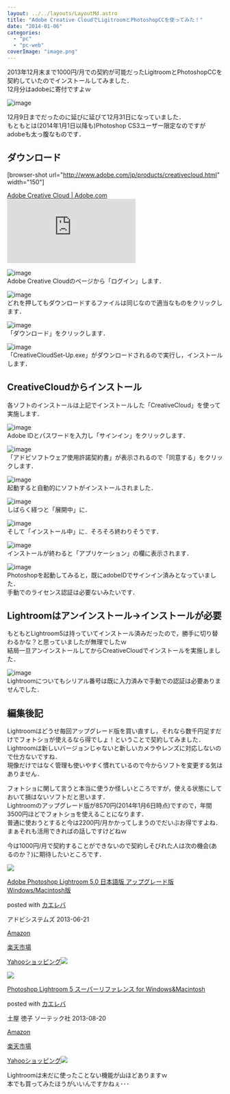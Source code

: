 ```yaml
---
layout: ../../layouts/LayoutMd.astro
title: "Adobe Creative CloudでLigitroomとPhotoshopCCを使ってみた！"
date: "2014-01-06"
categories: 
  - "pc"
  - "pc-web"
coverImage: "image.png"
---
```


2013年12月末まで1000円/月での契約が可能だったLigitroomとPhotoshopCCを契約していたのでインストールしてみました．  
12月分はadobeに寄付ですよｗ

![image](/archive/images/image.png "image")

12月9日までだったのに延びに延びて12月31日になっていました．  
もともとは(2014年1月1日以降も)Photoshop CS3ユーザー限定なのですがadobeも太っ腹なものです．

## ダウンロード

\[browser-shot url="http://www.adobe.com/jp/products/creativecloud.html" width="150"\]

[Adobe Creative Cloud | Adobe.com](http://www.adobe.com/jp/products/creativecloud.html) [![](http://b.hatena.ne.jp/entry/image/http://www.adobe.com/jp/products/creativecloud.html)](http://b.hatena.ne.jp/entry/http://www.adobe.com/jp/products/creativecloud.html)

![image](/archive/images/image1.png "image")  
Adobe Creative Cloudのページから「ログイン」します．

![image](/archive/images/image2.png "image")  
どれを押してもダウンロードするファイルは同じなので適当なものをクリックします．

![image](/archive/images/image3.png "image")   
「ダウンロード」をクリックします．

![image](/archive/images/image4.png "image")  
「CreativeCloudSet-Up.exe」がダウンロードされるので実行し，インストールします．

## CreativeCloudからインストール

各ソフトのインストールは上記でインストールした「CreativeCloud」を使って実施します．

![image](/archive/images/image5.png "image")  
Adobe IDとパスワードを入力し「サインイン」をクリックします．

![image](/archive/images/image6.png "image")  
「アドビソフトウェア使用許諾契約書」が表示されるので「同意する」をクリックします．

![image](/archive/images/image7.png "image")  
起動すると自動的にソフトがインストールされました．

![image](/archive/images/image8.png "image")  
しばらく経つと「展開中」に．

![image](/archive/images/image9.png "image")  
そして「インストール中」に．そろそろ終わりそうです．

![image](/archive/images/image10.png "image")  
インストールが終わると「アプリケーション」の欄に表示されます．

![image](/archive/images/image11.png "image")  
Photoshopを起動してみると，既にadobeIDでサインイン済みとなっていました．  
手動でのライセンス認証は必要ないみたいです．

## Lightroomはアンインストール→インストールが必要

もともとLightroom5は持っていてインストール済みだったので，勝手に切り替わるかな？と思っていましたが無理でしたｗ  
結局一旦アンインストールしてからCreativeCloudでインストールを実施しました．

![image](/archive/images/image12.png "image")  
Lightroomについてもシリアル番号は既に入力済みで手動での認証は必要ありませんでした．

## 編集後記

Lightroomはどうせ毎回アップグレード版を買い直すし，それなら数千円足すだけでフォトショが使えるなら得でしょ！ということで契約してみました．  
Lightroomは新しいバージョンじゃないと新しいカメラやレンズに対応しないので仕方ないですね．  
現像だけではなく管理も使いやすく慣れているので今からソフトを変更する気はありません．

フォトショに関して言うと本当に使うか怪しいところですが，使える状態にしておいて損はないソフトだと思います．  
Lightroomのアップグレード版が8570円(2014年1月6日時点)ですので，年間3500円ほどでフォトショを使えることになります．  
普通に使おうとすると今は2200円/月かかってしまうのでだいぶお得ですよね．  
まぁそれも活用できればの話しですけどねｗ

今は1000円/月で契約することができないので契約しそびれた人は次の機会(あるのか？)に期待したいところです．

[![](/archive/images/41h4uT8XyOL._SL160_.jpg)](https://www.amazon.co.jp/exec/obidos/ASIN/B00DAOTQLM/mizuka123-22/ref=nosim/)

[Adobe Photoshop Lightroom 5.0 日本語版 アップグレード版 Windows/Macintosh版](https://www.amazon.co.jp/exec/obidos/ASIN/B00DAOTQLM/mizuka123-22/ref=nosim/)

posted with [カエレバ](http://kaereba.com)

アドビシステムズ 2013-06-21

[Amazon](http://www.amazon.co.jp/gp/search?keywords=Adobe%20Photoshop%20Lightroom%205.0&__mk_ja_JP=%83J%83%5E%83J%83i&tag=mizuka123-22 "アマゾン")

[楽天市場](http://hb.afl.rakuten.co.jp/hgc/032b53ee.4b34c5ee.0f4a541e.f440145e/?pc=http%3A%2F%2Fsearch.rakuten.co.jp%2Fsearch%2Fmall%2FAdobe%2520Photoshop%2520Lightroom%25205.0%2F-%2Ff.1-p.1-s.1-sf.0-st.A-v.2%3Fx%3D0%26scid%3Daf_ich_link_urltxt%26m%3Dhttp%3A%2F%2Fm.rakuten.co.jp%2F "楽天市場")

[Yahooショッピング![](//ad.jp.ap.valuecommerce.com/servlet/gifbanner?sid=3066752&pid=881990642)](//ck.jp.ap.valuecommerce.com/servlet/referral?sid=3066752&pid=881990642&vc_url=http%3A%2F%2Fshopping.search.yahoo.co.jp%2Fsearch%3FuIv%3Don%26ei%3DUTF-8%26tab_ex%3Dcommerce%26slider%3D0%26va%3DAdobe%2520Photoshop%2520Lightroom%25205.0 "Yahooショッピング")

[![](/archive/images/51CDqTflbaL._SL160_.jpg)](https://www.amazon.co.jp/exec/obidos/ASIN/4800710103/mizuka123-22/ref=nosim/)

[Photoshop Lightroom 5 スーパーリファレンス for Windows&Macintosh](https://www.amazon.co.jp/exec/obidos/ASIN/4800710103/mizuka123-22/ref=nosim/)

posted with [カエレバ](http://kaereba.com)

土屋 徳子 ソーテック社 2013-08-20

[Amazon](http://www.amazon.co.jp/gp/search?keywords=for%20Windows%26Macintosh%20Photoshop%20Lightroom%205&__mk_ja_JP=%83J%83%5E%83J%83i&tag=mizuka123-22 "アマゾン")

[楽天市場](http://hb.afl.rakuten.co.jp/hgc/032b53ee.4b34c5ee.0f4a541e.f440145e/?pc=http%3A%2F%2Fsearch.rakuten.co.jp%2Fsearch%2Fmall%2Ffor%2520Windows%2526Macintosh%2520Photoshop%2520Lightroom%25205%2F-%2Ff.1-p.1-s.1-sf.0-st.A-v.2%3Fx%3D0%26scid%3Daf_ich_link_urltxt%26m%3Dhttp%3A%2F%2Fm.rakuten.co.jp%2F "楽天市場")

[Yahooショッピング![](//ad.jp.ap.valuecommerce.com/servlet/gifbanner?sid=3066752&pid=881990642)](//ck.jp.ap.valuecommerce.com/servlet/referral?sid=3066752&pid=881990642&vc_url=http%3A%2F%2Fshopping.search.yahoo.co.jp%2Fsearch%3FuIv%3Don%26ei%3DUTF-8%26tab_ex%3Dcommerce%26slider%3D0%26va%3Dfor%2520Windows%2526Macintosh%2520Photoshop%2520Lightroom%25205 "Yahooショッピング")

Lightroomは未だに使ったことない機能が山ほどありますｗ  
本でも買ってみたほうがいいんですかねぇ･･･
